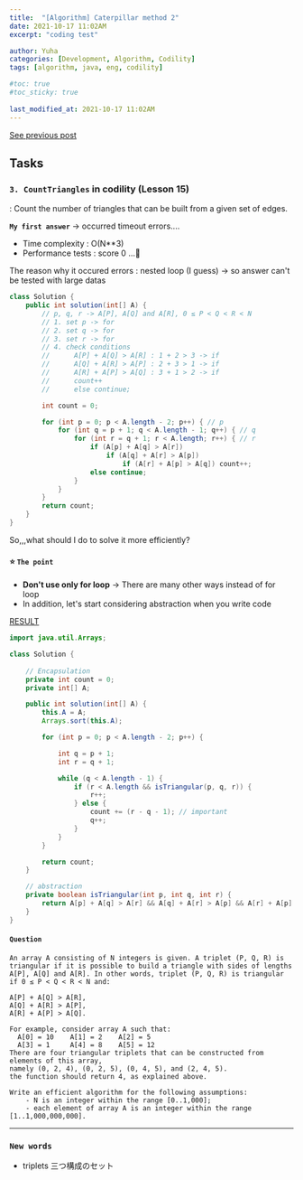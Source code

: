 ```yaml
---
title:  "[Algorithm] Caterpillar method 2"
date: 2021-10-17 11:02AM
excerpt: "coding test"

author: Yuha
categories: [Development, Algorithm, Codility]
tags: [algorithm, java, eng, codility]

#toc: true
#toc_sticky: true
 
last_modified_at: 2021-10-17 11:02AM
---
```

[See previous post](https://uzzing.github.io/posts/algorithm-caterpillar/)

## Tasks
### **`3. CountTriangles`** in codility (Lesson 15)
: Count the number of triangles that can be built from a given set of edges.


**`My first answer`** -> occurred timeout errors....
- Time complexity : O(N**3) 
- Performance tests : score 0 
...🥲

The reason why it occured errors : nested loop (I guess) 
-> so answer can't be tested with large datas

```java
class Solution {
    public int solution(int[] A) {
        // p, q, r -> A[P], A[Q] and A[R], 0 ≤ P < Q < R < N
        // 1. set p -> for
        // 2. set q -> for
        // 3. set r -> for
        // 4. check conditions
        //      A[P] + A[Q] > A[R] : 1 + 2 > 3 -> if
        //      A[Q] + A[R] > A[P] : 2 + 3 > 1 -> if
        //      A[R] + A[P] > A[Q] : 3 + 1 > 2 -> if
        //      count++
        //      else continue;

        int count = 0;

        for (int p = 0; p < A.length - 2; p++) { // p
            for (int q = p + 1; q < A.length - 1; q++) { // q
                for (int r = q + 1; r < A.length; r++) { // r
                    if (A[p] + A[q] > A[r])
                        if (A[q] + A[r] > A[p])
                            if (A[r] + A[p] > A[q]) count++;
                    else continue;
                }
            }
        }
        return count;
    }
}
```

So,,,what should I do to solve it more efficiently?
#### ⭐️ `The point`
- **Don't use only for loop** -> There are many other ways instead of for loop
- In addition, let's start considering abstraction when you write code

[RESULT](https://app.codility.com/demo/results/trainingBTG536-3G3/)

```java
import java.util.Arrays;

class Solution {
    
    // Encapsulation
    private int count = 0;
    private int[] A;

    public int solution(int[] A) {
        this.A = A;
        Arrays.sort(this.A);

        for (int p = 0; p < A.length - 2; p++) {

            int q = p + 1;
            int r = q + 1;

            while (q < A.length - 1) {
                if (r < A.length && isTriangular(p, q, r)) {
                    r++;
                } else {
                    count += (r - q - 1); // important
                    q++;
                }
            }
        }

        return count;
    }

    // abstraction
    private boolean isTriangular(int p, int q, int r) {
        return A[p] + A[q] > A[r] && A[q] + A[r] > A[p] && A[r] + A[p] > A[q];
    }
}
```

#### `Question`
```
An array A consisting of N integers is given. A triplet (P, Q, R) is triangular if it is possible to build a triangle with sides of lengths A[P], A[Q] and A[R]. In other words, triplet (P, Q, R) is triangular if 0 ≤ P < Q < R < N and:

A[P] + A[Q] > A[R],
A[Q] + A[R] > A[P],
A[R] + A[P] > A[Q].

For example, consider array A such that:
  A[0] = 10    A[1] = 2    A[2] = 5
  A[3] = 1     A[4] = 8    A[5] = 12
There are four triangular triplets that can be constructed from elements of this array, 
namely (0, 2, 4), (0, 2, 5), (0, 4, 5), and (2, 4, 5).
the function should return 4, as explained above.

Write an efficient algorithm for the following assumptions:
    - N is an integer within the range [0..1,000];
    - each element of array A is an integer within the range [1..1,000,000,000].
```

---
### `New words`
- triplets 三つ構成のセット

